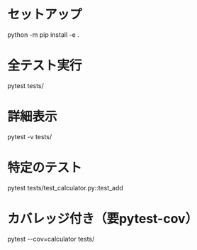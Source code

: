 
# セットアップ
python -m pip install -e .

# 全テスト実行
pytest tests/

# 詳細表示
pytest -v tests/

# 特定のテスト
pytest tests/test_calculator.py::test_add

# カバレッジ付き（要pytest-cov）
pytest --cov=calculator tests/